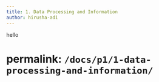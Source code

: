```yaml
---
title: 1. Data Processing and Information
author: hirusha-adi
---
```


hello

# permalink: `/docs/p1/1-data-processing-and-information/`
